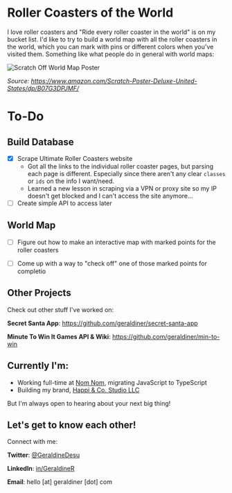 # Roller Coasters of the World
I love roller coasters and "Ride every roller coaster in the world" is on my bucket list. I'd like to try to build a world map with all the roller coasters in the world, which you can mark with pins or different colors when you've visited them. Something like what people do in general with world maps:

![Scratch Off World Map Poster](https://images-na.ssl-images-amazon.com/images/I/91AZMrtAxFL._AC_SX466_.jpg)

*Source: https://www.amazon.com/Scratch-Poster-Deluxe-United-States/dp/B07G3DPJMF/*

# To-Do
## Build Database
* [x] Scrape Ultimate Roller Coasters website
  - Got all the links to the individual roller coaster pages, but parsing each page is different. Especially since there aren't any clear `classes` or `ids` on the info I want/need.
  - Learned a new lesson in scraping via a VPN or proxy site so my IP doesn't get blocked and I can't access the site anymore...
* [ ] Create simple API to access later

## World Map
* [ ] Figure out how to make an interactive map with marked points for the roller coasters
* [ ] Come up with a way to "check off" one of those marked points for completio










## Other Projects

Check out other stuff I've worked on:

**Secret Santa App**: https://github.com/geraldiner/secret-santa-app

**Minute To Win It Games API & Wiki**: https://github.com/geraldiner/min-to-win

## Currently I'm:

- Working full-time at <a target="_blank" href="https://nomnomnow.com">Nom Nom</a>, migrating JavaScript to TypeScript
- Building my brand, <a target="_blank" href="https://happiandco.com">Happi & Co. Studio LLC</a>

But I'm always open to hearing about your next big thing!

## Let's get to know each other!

Connect with me:

**Twitter**: [@GeraldineDesu](https://twitter.com/geraldinedesu)

**LinkedIn**: [in/GeraldineR](https://linkedin.com/in/geraldiner)

**Email**: hello [at] geraldiner [dot] com
